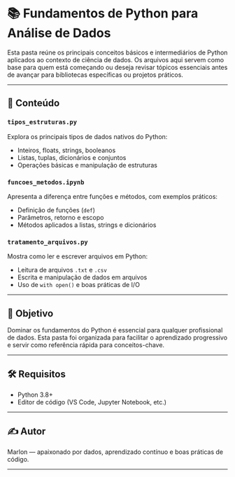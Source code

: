 # 📚 Fundamentos de Python para Análise de Dados

Esta pasta reúne os principais conceitos básicos e intermediários de Python aplicados ao contexto de ciência de dados. Os arquivos aqui servem como base para quem está começando ou deseja revisar tópicos essenciais antes de avançar para bibliotecas específicas ou projetos práticos.

---

## 🧠 Conteúdo

### `tipos_estruturas.py`
Explora os principais tipos de dados nativos do Python:
- Inteiros, floats, strings, booleanos
- Listas, tuplas, dicionários e conjuntos
- Operações básicas e manipulação de estruturas

### `funcoes_metodos.ipynb`
Apresenta a diferença entre funções e métodos, com exemplos práticos:
- Definição de funções (`def`)
- Parâmetros, retorno e escopo
- Métodos aplicados a listas, strings e dicionários

### `tratamento_arquivos.py`
Mostra como ler e escrever arquivos em Python:
- Leitura de arquivos `.txt` e `.csv`
- Escrita e manipulação de dados em arquivos
- Uso de `with open()` e boas práticas de I/O

---

## 🎯 Objetivo

Dominar os fundamentos do Python é essencial para qualquer profissional de dados. Esta pasta foi organizada para facilitar o aprendizado progressivo e servir como referência rápida para conceitos-chave.

---

## 🛠️ Requisitos

- Python 3.8+
- Editor de código (VS Code, Jupyter Notebook, etc.)

---

## ✍️ Autor

Marlon — apaixonado por dados, aprendizado contínuo e boas práticas de código.

---

